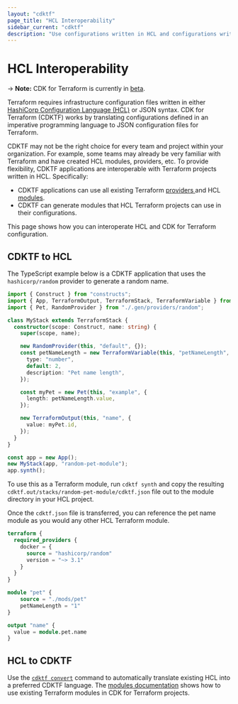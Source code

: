 ```yaml
---
layout: "cdktf"
page_title: "HCL Interoperability"
sidebar_current: "cdktf"
description: "Use configurations written in HCL and configurations written in CDK for Terraform together to define and provision infrastructure."
---
```


# HCL Interoperability

-> **Note:** CDK for Terraform is currently in [beta](/docs/cdktf/index.html#project-maturity-and-production-readiness).

Terraform requires infrastructure configuration files written in either [HashiCorp Configuration Language (HCL)](https://www.terraform.io/docs/language/syntax/configuration.html) or JSON syntax. CDK for Terraform (CDKTF) works by translating configurations defined in an imperative programming language to JSON configuration files for Terraform.

CDKTF may not be the right choice for every team and project within your organization. For example, some teams may already be very familiar with Terraform and have created HCL modules, providers, etc. To provide flexibility, CDKTF applications are interoperable with Terraform projects written in HCL. Specifically:

- CDKTF applications can use all existing Terraform [providers ](/docs/cdktf/concepts/providers-and-resources.html) and HCL [modules](/docs/cdktf/concepts/modules.html).
- CDKTF can generate modules that HCL Terraform projects can use in their configurations.

This page shows how you can interoperate HCL and CDK for Terraform configuration.

## CDKTF to HCL

The TypeScript example below is a CDKTF application that uses the `hashicorp/random` provider to generate a random name.

```typescript
import { Construct } from "constructs";
import { App, TerraformOutput, TerraformStack, TerraformVariable } from "cdktf";
import { Pet, RandomProvider } from "./.gen/providers/random";

class MyStack extends TerraformStack {
  constructor(scope: Construct, name: string) {
    super(scope, name);

    new RandomProvider(this, "default", {});
    const petNameLength = new TerraformVariable(this, "petNameLength", {
      type: "number",
      default: 2,
      description: "Pet name length",
    });

    const myPet = new Pet(this, "example", {
      length: petNameLength.value,
    });

    new TerraformOutput(this, "name", {
      value: myPet.id,
    });
  }
}

const app = new App();
new MyStack(app, "random-pet-module");
app.synth();
```

To use this as a Terraform module, run `cdktf synth` and copy the resulting `cdktf.out/stacks/random-pet-module/cdktf.json` file out to the module directory in your HCL project.

Once the `cdktf.json` file is transferred, you can reference the pet name module as you would any other HCL Terraform module.

```terraform
terraform {
  required_providers {
    docker = {
      source = "hashicorp/random"
      version = "~> 3.1"
    }
  }
}

module "pet" {
    source = "./mods/pet"
    petNameLength = "1"
}

output "name" {
  value = module.pet.name
}
```

## HCL to CDKTF

Use the [`cdktf convert`](../cli-reference/commands.html#convert) command to automatically translate existing HCL into a preferred CDKTF language. The [modules documentation](/docs/cdktf/concepts/modules.html) shows how to use existing Terraform modules in CDK for Terraform projects.
